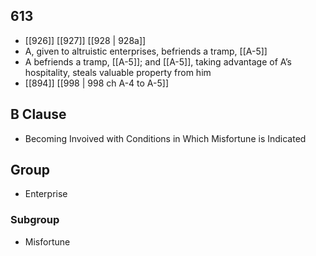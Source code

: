## 613
- [[926]] [[927]] [[928 | 928a]] 
- A, given to altruistic enterprises, befriends a tramp, [[A-5]]
- A befriends a tramp, [[A-5]]; and [[A-5]], taking advantage of A’s hospitality, steals valuable property from him
- [[894]] [[998 | 998 ch A-4 to A-5]] 

## B Clause
- Becoming Invoived with Conditions in Which Misfortune is Indicated

## Group
- Enterprise

### Subgroup
- Misfortune

